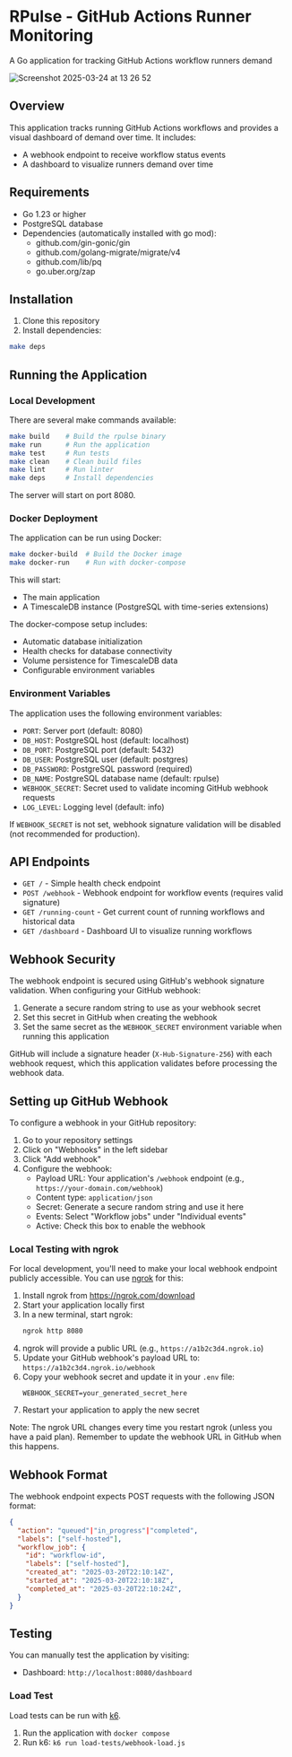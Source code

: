 # RPulse - GitHub Actions Runner Monitoring

A Go application for tracking GitHub Actions workflow runners demand

![Screenshot 2025-03-24 at 13 26 52](https://github.com/user-attachments/assets/e3b256ab-0bd0-4a67-988c-63de46516c96)

## Overview

This application tracks running GitHub Actions workflows and provides a visual dashboard of demand over time. It includes:

- A webhook endpoint to receive workflow status events
- A dashboard to visualize runners demand over time

## Requirements

- Go 1.23 or higher
- PostgreSQL database
- Dependencies (automatically installed with go mod):
  - github.com/gin-gonic/gin
  - github.com/golang-migrate/migrate/v4
  - github.com/lib/pq
  - go.uber.org/zap

## Installation

1. Clone this repository
2. Install dependencies:

```bash
make deps
```

## Running the Application

### Local Development

There are several make commands available:

```bash
make build    # Build the rpulse binary
make run      # Run the application
make test     # Run tests
make clean    # Clean build files
make lint     # Run linter
make deps     # Install dependencies
```

The server will start on port 8080.

### Docker Deployment

The application can be run using Docker:

```bash
make docker-build  # Build the Docker image
make docker-run    # Run with docker-compose
```

This will start:

- The main application
- A TimescaleDB instance (PostgreSQL with time-series extensions)

The docker-compose setup includes:

- Automatic database initialization
- Health checks for database connectivity
- Volume persistence for TimescaleDB data
- Configurable environment variables

### Environment Variables

The application uses the following environment variables:

- `PORT`: Server port (default: 8080)
- `DB_HOST`: PostgreSQL host (default: localhost)
- `DB_PORT`: PostgreSQL port (default: 5432)
- `DB_USER`: PostgreSQL user (default: postgres)
- `DB_PASSWORD`: PostgreSQL password (required)
- `DB_NAME`: PostgreSQL database name (default: rpulse)
- `WEBHOOK_SECRET`: Secret used to validate incoming GitHub webhook requests
- `LOG_LEVEL`: Logging level (default: info)

If `WEBHOOK_SECRET` is not set, webhook signature validation will be disabled (not recommended for production).

## API Endpoints

- `GET /` - Simple health check endpoint
- `POST /webhook` - Webhook endpoint for workflow events (requires valid signature)
- `GET /running-count` - Get current count of running workflows and historical data
- `GET /dashboard` - Dashboard UI to visualize running workflows

## Webhook Security

The webhook endpoint is secured using GitHub's webhook signature validation. When configuring your GitHub webhook:

1. Generate a secure random string to use as your webhook secret
2. Set this secret in GitHub when creating the webhook
3. Set the same secret as the `WEBHOOK_SECRET` environment variable when running this application

GitHub will include a signature header (`X-Hub-Signature-256`) with each webhook request, which this application validates before processing the webhook data.

## Setting up GitHub Webhook

To configure a webhook in your GitHub repository:

1. Go to your repository settings
2. Click on "Webhooks" in the left sidebar
3. Click "Add webhook"
4. Configure the webhook:
   - Payload URL: Your application's `/webhook` endpoint (e.g., `https://your-domain.com/webhook`)
   - Content type: `application/json`
   - Secret: Generate a secure random string and use it here
   - Events: Select "Workflow jobs" under "Individual events"
   - Active: Check this box to enable the webhook

### Local Testing with ngrok

For local development, you'll need to make your local webhook endpoint publicly accessible. You can use [ngrok](https://ngrok.com/) for this:

1. Install ngrok from https://ngrok.com/download
2. Start your application locally first
3. In a new terminal, start ngrok:
   ```bash
   ngrok http 8080
   ```
4. ngrok will provide a public URL (e.g., `https://a1b2c3d4.ngrok.io`)
5. Update your GitHub webhook's payload URL to: `https://a1b2c3d4.ngrok.io/webhook`
6. Copy your webhook secret and update it in your `.env` file:
   ```
   WEBHOOK_SECRET=your_generated_secret_here
   ```
7. Restart your application to apply the new secret

Note: The ngrok URL changes every time you restart ngrok (unless you have a paid plan). Remember to update the webhook URL in GitHub when this happens.

## Webhook Format

The webhook endpoint expects POST requests with the following JSON format:

```json
{
  "action": "queued"|"in_progress"|"completed",
  "labels": ["self-hosted"],
  "workflow_job": {
    "id": "workflow-id",
    "labels": ["self-hosted"],
    "created_at": "2025-03-20T22:10:14Z",
    "started_at": "2025-03-20T22:10:18Z",
    "completed_at": "2025-03-20T22:10:24Z",
  }
}
```

## Testing

You can manually test the application by visiting:

- Dashboard: `http://localhost:8080/dashboard`

### Load Test

Load tests can be run with [k6](https://github.com/grafana/k6).

1. Run the application with `docker compose`
2. Run k6: `k6 run load-tests/webhook-load.js`
